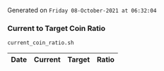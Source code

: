 Generated on `Friday 08-October-2021 at 06:32:04`

### Current to Target Coin Ratio
`current_coin_ratio.sh`

Date|Current|Target|Ratio
---|---|---|---
